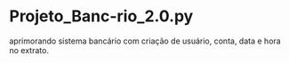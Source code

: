 # Projeto_Banc-rio_2.0.py
aprimorando sistema bancário com criação de usuário, conta, data e hora no extrato.
